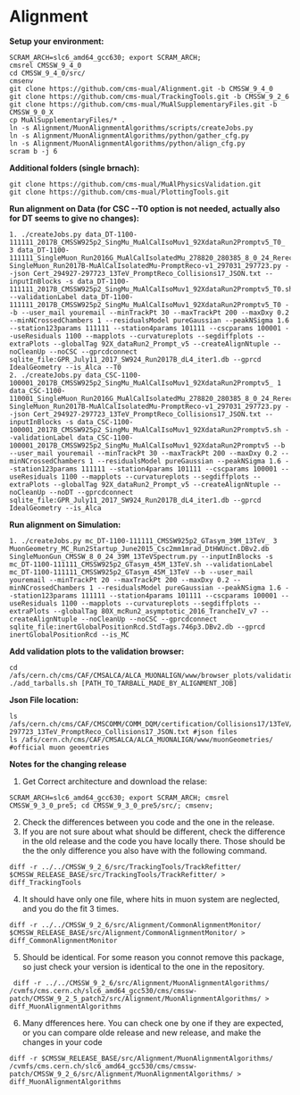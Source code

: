 # Alignment

**Setup your environment:**   
```
SCRAM_ARCH=slc6_amd64_gcc630; export SCRAM_ARCH;
cmsrel CMSSW_9_4_0
cd CMSSW_9_4_0/src/
cmsenv
git clone https://github.com/cms-mual/Alignment.git -b CMSSW_9_4_0
git clone https://github.com/cms-mual/TrackingTools.git -b CMSSW_9_2_6
git clone https://github.com/cms-mual/MuAlSupplementaryFiles.git -b CMSSW_9_0_X
cp MuAlSupplementaryFiles/* .
ln -s Alignment/MuonAlignmentAlgorithms/scripts/createJobs.py
ln -s Alignment/MuonAlignmentAlgorithms/python/gather_cfg.py
ln -s Alignment/MuonAlignmentAlgorithms/python/align_cfg.py
scram b -j 6
```

**Additional folders (single brnach):**
```
git clone https://github.com/cms-mual/MuAlPhysicsValidation.git
git clone https://github.com/cms-mual/PlottingTools.git
```

**Run alignment on Data (for CSC --T0 option is not needed, actually also for DT seems to give no changes):**
```
1. ./createJobs.py data_DT-1100-111111_2017B_CMSSW925p2_SingMu_MuAlCalIsoMuv1_92XdataRun2Promptv5_T0_ 3 data_DT-1100-111111_SingleMuon_Run2016G_MuAlCalIsolatedMu_278820_280385_8_0_24_Rerecov1_03.db SingleMuon_Run2017B-MuAlCalIsolatedMu-PromptReco-v1_297031_297723.py --json Cert_294927-297723_13TeV_PromptReco_Collisions17_JSON.txt --inputInBlocks -s data_DT-1100-111111_2017B_CMSSW925p2_SingMu_MuAlCalIsoMuv1_92XdataRun2Promptv5_T0.sh --validationLabel data_DT-1100-111111_2017B_CMSSW925p2_SingMu_MuAlCalIsoMuv1_92XdataRun2Promptv5_T0 --b --user_mail youremail --minTrackPt 30 --maxTrackPt 200 --maxDxy 0.2 --minNCrossedChambers 1 --residualsModel pureGaussian --peakNSigma 1.6 --station123params 111111 --station4params 101111 --cscparams 100001 --useResiduals 1100 --mapplots --curvatureplots --segdiffplots --extraPlots --globalTag 92X_dataRun2_Prompt_v5 --createAlignNtuple --noCleanUp --noCSC --gprcdconnect sqlite_file:GPR_July11_2017_SW924_Run2017B_dL4_iter1.db --gprcd IdealGeometry --is_Alca --T0
2. ./createJobs.py data_CSC-1100-100001_2017B_CMSSW925p2_SingMu_MuAlCalIsoMuv1_92XdataRun2Promptv5_ 1 data_CSC-1100-110001_SingleMuon_Run2016G_MuAlCalIsolatedMu_278820_280385_8_0_24_Rerecov1_03.db SingleMuon_Run2017B-MuAlCalIsolatedMu-PromptReco-v1_297031_297723.py --json Cert_294927-297723_13TeV_PromptReco_Collisions17_JSON.txt --inputInBlocks -s data_CSC-1100-100001_2017B_CMSSW925p2_SingMu_MuAlCalIsoMuv1_92XdataRun2Promptv5.sh --validationLabel data_CSC-1100-100001_2017B_CMSSW925p2_SingMu_MuAlCalIsoMuv1_92XdataRun2Promptv5 --b --user_mail youremail --minTrackPt 30 --maxTrackPt 200 --maxDxy 0.2 --minNCrossedChambers 1 --residualsModel pureGaussian --peakNSigma 1.6 --station123params 111111 --station4params 101111 --cscparams 100001 --useResiduals 1100 --mapplots --curvatureplots --segdiffplots --extraPlots --globalTag 92X_dataRun2_Prompt_v5 --createAlignNtuple --noCleanUp --noDT --gprcdconnect sqlite_file:GPR_July11_2017_SW924_Run2017B_dL4_iter1.db --gprcd IdealGeometry --is_Alca
```

**Run alignment on Simulation:**
```
1. ./createJobs.py mc_DT-1100-111111_CMSSW925p2_GTasym_39M_13TeV_ 3 MuonGeometry_MC_Run2Startup_June2015_Csc2mm1mrad_DtHWUnct.DBv2.db SingleMuonGun_CMSSW_8_0_24_39M_13TeVSpectrum.py --inputInBlocks -s mc_DT-1100-111111_CMSSW925p2_GTasym_45M_13TeV.sh --validationLabel mc_DT-1100-111111_CMSSW925p2_GTasym_45M_13TeV --b --user_mail youremail --minTrackPt 20 --maxTrackPt 200 --maxDxy 0.2 --minNCrossedChambers 1 --residualsModel pureGaussian --peakNSigma 1.6 --station123params 111111 --station4params 101111 --cscparams 100001 --useResiduals 1100 --mapplots --curvatureplots --segdiffplots --extraPlots --globalTag 80X_mcRun2_asymptotic_2016_TrancheIV_v7 --createAlignNtuple --noCleanUp --noCSC --gprcdconnect sqlite_file:inertGlobalPositionRcd.StdTags.746p3.DBv2.db --gprcd inertGlobalPositionRcd --is_MC
```


**Add validation plots to the validation browser:**   
```
cd /afs/cern.ch/cms/CAF/CMSALCA/ALCA_MUONALIGN/www/browser_plots/validation    
./add_tarballs.sh [PATH_TO_TARBALL_MADE_BY_ALIGNMENT_JOB]
```

**Json File location:**   
```
ls /afs/cern.ch/cms/CAF/CMSCOMM/COMM_DQM/certification/Collisions17/13TeV/PromptReco/Cert_294927-297723_13TeV_PromptReco_Collisions17_JSON.txt #json files
ls /afs/cern.ch/cms/CAF/CMSALCA/ALCA_MUONALIGN/www/muonGeometries/ #official muon geoemtries
```

**Notes for the changing release**
1. Get Correct architecture and download the relase:
```
SCRAM_ARCH=slc6_amd64_gcc630; export SCRAM_ARCH; cmsrel CMSSW_9_3_0_pre5; cd CMSSW_9_3_0_pre5/src/; cmsenv;
```
2. Check the differences between you code and the one in the release.
3. If you are not sure about what should be different, check the difference in the old release and the code you have locally there. Those should be the the only difference you also have with the following command.
```
diff -r ../../CMSSW_9_2_6/src/TrackingTools/TrackRefitter/ $CMSSW_RELEASE_BASE/src/TrackingTools/TrackRefitter/ > diff_TrackingTools
```
4. It should have only one file, where hits in muon system are neglected, and you do the fit 3 times.   
```
diff -r ../../CMSSW_9_2_6/src/Alignment/CommonAlignmentMonitor/ $CMSSW_RELEASE_BASE/src/Alignment/CommonAlignmentMonitor/ > diff_CommonAlignmentMonitor   
```
5. Should be identical. For some reason you connot remove this package, so just check your version is identical to the one in the repository.
```
 diff -r ../../CMSSW_9_2_6/src/Alignment/MuonAlignmentAlgorithms/ /cvmfs/cms.cern.ch/slc6_amd64_gcc530/cms/cmssw-patch/CMSSW_9_2_5_patch2/src/Alignment/MuonAlignmentAlgorithms/ > diff_MuonAlignmentAlgorithms     
```
6. Many dfferences here. You can check one by one if they are expected, or you can compare olde release and new release, and make the changes in your code    
```
diff -r $CMSSW_RELEASE_BASE/src/Alignment/MuonAlignmentAlgorithms/  /cvmfs/cms.cern.ch/slc6_amd64_gcc530/cms/cmssw-patch/CMSSW_9_2_6/src/Alignment/MuonAlignmentAlgorithms/ > diff_MuonAlignmentAlgorithms
```
